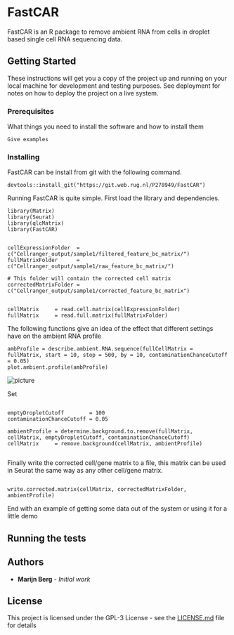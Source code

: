 # FastCAR

FastCAR is an R package to remove ambient RNA from cells in droplet based single cell RNA sequencing data.

## Getting Started

These instructions will get you a copy of the project up and running on your local machine for development and testing purposes. See deployment for notes on how to deploy the project on a live system.

### Prerequisites

What things you need to install the software and how to install them

```
Give examples
```

### Installing

FastCAR can be install from git with the following command.

```
devtools::install_git("https://git.web.rug.nl/P278949/FastCAR")
```

Running FastCAR is quite simple.
First load the library and dependencies.

```
library(Matrix)
library(Seurat)
library(qlcMatrix)
library(FastCAR)

```



```

cellExpressionFolder  = c("Cellranger_output/sample1/filtered_feature_bc_matrix/")
fullMatrixFolder      = c("Cellranger_output/sample1/raw_feature_bc_matrix/")

```



```
# This folder will contain the corrected cell matrix
correctedMatrixFolder = c("Cellranger_output/sample1/corrected_feature_bc_matrix")


cellMatrix     = read.cell.matrix(cellExpressionFolder)
fullMatrix     = read.full.matrix(fullMatrixFolder)

```

The following functions give an idea of the effect that different settings have on the ambient RNA profile

```
ambProfile = describe.ambient.RNA.sequence(fullCellMatrix = fullMatrix, start = 10, stop = 500, by = 10, contaminationChanceCutoff = 0.05)
plot.ambient.profile(ambProfile)

``` 
![picture](https://git.web.rug.nl/P278949/FastCAR/src/branch/master/Images/Example_profile.png)



Set 

```

emptyDropletCutoff        = 100 
contaminationChanceCutoff = 0.05

```

```
ambientProfile = determine.background.to.remove(fullMatrix, cellMatrix, emptyDropletCutoff, contaminationChanceCutoff)
cellMatrix     = remove.background(cellMatrix, ambientProfile)


```

Finally write the corrected cell/gene matrix to a file, this matrix can be used in Seurat the same way as any other cell/gene matrix.

```

write.corrected.matrix(cellMatrix, correctedMatrixFolder, ambientProfile)

```

End with an example of getting some data out of the system or using it for a little demo

## Running the tests


## Authors

* **Marijn Berg** - *Initial work* 

## License

This project is licensed under the GPL-3 License - see the [LICENSE.md](LICENSE.md) file for details

